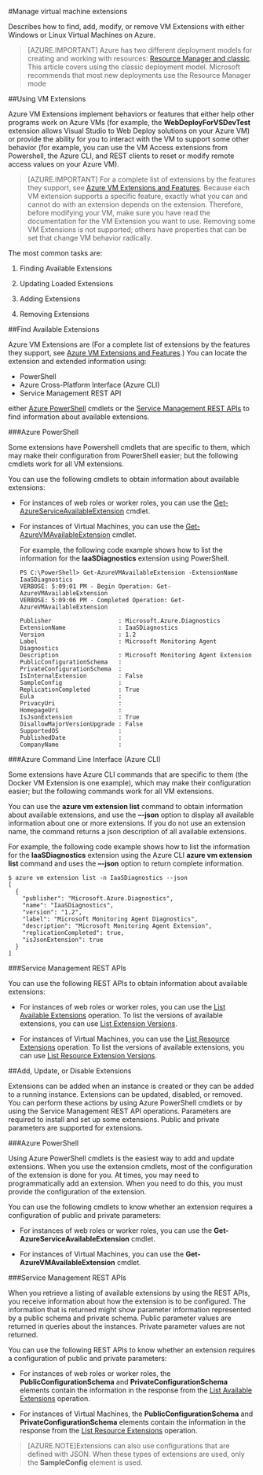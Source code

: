 <properties
 pageTitle="Manage virtual machine extensions | Microsoft Azure"
 description="Describes how to add, find, update, and remove extensions for Azure virtual machines, in the classic deployment model."
 services="virtual-machines"
 documentationCenter=""
 authors="squillace"
 manager="timlt"
 editor=""
 tags="azure-service-management"/>
<tags
 ms.service="virtual-machines"
 ms.devlang="na"
 ms.topic="article"
 ms.tgt_pltfrm="vm-multiple"
 ms.workload="infrastructure-services"
 ms.date="12/08/2015"
 ms.author="rasquill"/>
#Manage virtual machine extensions

Describes how to find, add, modify, or remove VM Extensions with either Windows or Linux Virtual Machines on Azure.

> [AZURE.IMPORTANT] Azure has two different deployment models for creating and working with resources:  [Resource Manager and classic](../resource-manager-deployment-model.md).  This article covers using the classic deployment model. Microsoft recommends that most new deployments use the Resource Manager mode


##Using VM Extensions

Azure VM Extensions implement behaviors or features that either help other programs work on Azure VMs (for example, the **WebDeployForVSDevTest** extension allows Visual Studio to Web Deploy solutions on your Azure VM) or provide the ability for you to interact with the VM to support some other behavior (for example, you can use the VM Access extensions from Powershell, the Azure CLI, and REST clients to reset or modify remote access values on your Azure VM).

>[AZURE.IMPORTANT] For a complete list of extensions by the features they support, see [Azure VM Extensions and Features](virtual-machines-extensions-features.md). Because each VM extension supports a specific feature, exactly what you can and cannot do with an extension depends on the extension. Therefore, before modifying your VM, make sure you have read the documentation for the VM Extension you want to use. Removing some VM Extensions is not supported; others have properties that can be set that change VM behavior radically.

The most common tasks are:

1.  Finding Available Extensions

2.  Updating Loaded Extensions

3.  Adding Extensions

4.  Removing Extensions

##Find Available Extensions

Azure VM Extensions are (For a complete list of extensions by the features they support, see [Azure VM Extensions and Features](virtual-machines-extensions-features.md).) You can locate the extension and extended information using:

-   PowerShell
-   Azure Cross-Platform Interface (Azure CLI)
-   Service Management REST API

either [Azure PowerShell](https://msdn.microsoft.com/library/azure/dn495240.aspx) cmdlets or the [Service Management REST APIs](https://msdn.microsoft.com/library/ee460799.aspx) to find information about available extensions.

###Azure PowerShell

Some extensions have Powershell cmdlets that are specific to them, which may make their configuration from PowerShell easier; but the following cmdlets work for all VM extensions.

You can use the following cmdlets to obtain information about available extensions:

-   For instances of web roles or worker roles, you can use the [Get-AzureServiceAvailableExtension](https://msdn.microsoft.com/library/azure/dn722498.aspx)
    cmdlet.
-   For instances of Virtual Machines, you can use the [Get-AzureVMAvailableExtension](https://msdn.microsoft.com/library/azure/dn722480.aspx) cmdlet.

     For example, the following code example shows how to list the
    information for the **IaaSDiagnostics** extension using PowerShell.

        PS C:\PowerShell> Get-AzureVMAvailableExtension -ExtensionName IaaSDiagnostics
        VERBOSE: 5:09:01 PM - Begin Operation: Get-AzureVMAvailableExtension
        VERBOSE: 5:09:06 PM - Completed Operation: Get-AzureVMAvailableExtension

        Publisher                   : Microsoft.Azure.Diagnostics
        ExtensionName               : IaaSDiagnostics
        Version                     : 1.2
        Label                       : Microsoft Monitoring Agent Diagnostics
        Description                 : Microsoft Monitoring Agent Extension
        PublicConfigurationSchema   :
        PrivateConfigurationSchema  :
        IsInternalExtension         : False
        SampleConfig                :
        ReplicationCompleted        : True
        Eula                        :
        PrivacyUri                  :
        HomepageUri                 :
        IsJsonExtension             : True
        DisallowMajorVersionUpgrade : False
        SupportedOS                 :
        PublishedDate               :
        CompanyName                 :


###Azure Command Line Interface (Azure CLI)

Some extensions have Azure CLI commands that are specific to them (the Docker VM Extension is one example), which may make their configuration easier; but the following commands work for all VM extensions.

You can use the **azure vm extension list** command to obtain information about available extensions, and use the **–-json** option to display all available information about one or more extensions. If you do not use an extension name, the command returns a json description of all available extensions.

For example, the following code example shows how to list the information for the **IaaSDiagnostics** extension using the Azure CLI **azure vm extension list** command and uses the **–-json** option to return complete information.


    $ azure vm extension list -n IaaSDiagnostics --json
    [
      {
        "publisher": "Microsoft.Azure.Diagnostics",
        "name": "IaaSDiagnostics",
        "version": "1.2",
        "label": "Microsoft Monitoring Agent Diagnostics",
        "description": "Microsoft Monitoring Agent Extension",
        "replicationCompleted": true,
        "isJsonExtension": true
      }
    ]



###Service Management REST APIs

You can use the following REST APIs to obtain information about available extensions:

-   For instances of web roles or worker roles, you can use the [List Available Extensions](https://msdn.microsoft.com/library/dn169559.aspx) operation. To list the versions of available extensions, you can use [List Extension Versions](https://msdn.microsoft.com/library/dn495437.aspx).

-   For instances of Virtual Machines, you can use the [List Resource Extensions](https://msdn.microsoft.com/library/dn495441.aspx) operation. To list the versions of available extensions, you can use [List Resource Extension Versions](https://msdn.microsoft.com/library/dn495440.aspx).

##Add, Update, or Disable Extensions

Extensions can be added when an instance is created or they can be added to a running instance. Extensions can be updated, disabled, or removed. You can perform these actions by using Azure PowerShell cmdlets or by using the Service Management REST API operations. Parameters are required to install and set up some extensions. Public and private parameters are supported for extensions.


###Azure PowerShell

Using Azure PowerShell cmdlets is the easiest way to add and update extensions. When you use the extension cmdlets, most of the configuration of the extension is done for you. At times, you may need to programmatically add an extension. When you need to do this, you must provide the configuration of the extension.

You can use the following cmdlets to know whether an extension requires a configuration of public and private parameters:

-   For instances of web roles or worker roles, you can use the **Get-AzureServiceAvailableExtension** cmdlet.

-   For instances of Virtual Machines, you can use the **Get-AzureVMAvailableExtension** cmdlet.

###Service Management REST APIs

When you retrieve a listing of available extensions by using the REST
APIs, you receive information about how the extension is to be configured. The information that is returned might show parameter information represented by a public schema and private schema. Public parameter values are returned in queries about the instances. Private parameter values are not returned.

You can use the following REST APIs to know whether an extension requires a configuration of public and private parameters:

-   For instances of web roles or worker roles, the **PublicConfigurationSchema** and **PrivateConfigurationSchema** elements contain the information in the response from the [List Available Extensions](https://msdn.microsoft.com/library/dn169559.aspx) operation.

-   For instances of Virtual Machines, the **PublicConfigurationSchema** and **PrivateConfigurationSchema** elements contain the information in the response from the [List Resource Extensions](https://msdn.microsoft.com/library/dn495441.aspx) operation.

>[AZURE.NOTE]Extensions can also use configurations that are defined with JSON. When these types of extensions are used, only the **SampleConfig** element is used.
